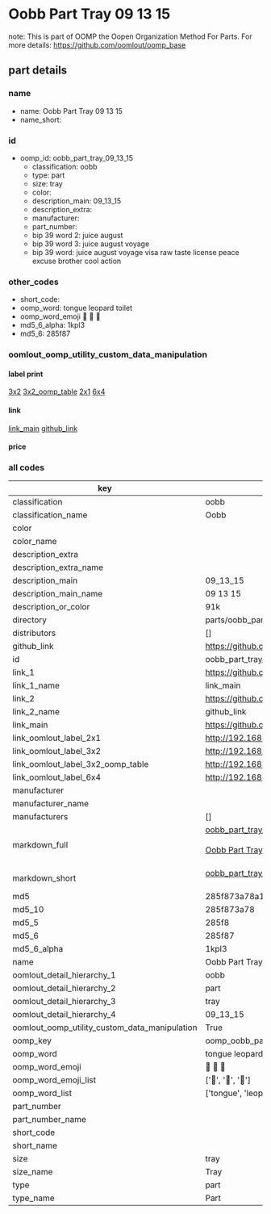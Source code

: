 # Oobb Part Tray 09 13 15  

note: This is part of OOMP the Oopen Organization Method For Parts. For more details: https://github.com/oomlout/oomp_base

##  part details





### name
* name: Oobb Part Tray 09 13 15
* name_short: 
### id
* oomp_id: oobb_part_tray_09_13_15
  * classification: oobb
  * type: part
  * size: tray
  * color: 
  * description_main: 09_13_15
  * description_extra: 
  * manufacturer: 
  * part_number: 
  * bip 39 word 2: juice august
  * bip 39 word 3: juice august voyage
  * bip 39 word: juice august voyage visa raw taste license peace excuse brother cool action

### other_codes
* short_code: 
* oomp_word: tongue leopard toilet
* oomp_word_emoji :tongue: :leopard: :toilet:
* md5_6_alpha: 1kpl3
* md5_6: 285f87






### oomlout_oomp_utility_custom_data_manipulation
#### label print
[3x2](http://192.168.1.245:1112/?label=oomp%201kpl3)
[3x2_oomp_table](http://192.168.1.107:1112/?label=oomp%201kpl3)
[2x1](http://192.168.1.242:1112/?label=oomp%201kpl3)
[6x4](http://192.168.1.55:1112/?label=oomp%201kpl3)    

#### link

[link_main](https://github.com/oomlout/oomlout_oomp_current_version_messy/tree/main/parts/oobb_part_tray_09_13_15) [github_link](https://github.com/oomlout/oomlout_oomp_part_src/tree/main/parts/oobb_part_tray_09_13_15)                             

#### price







### all codes 
| key | value |  
| --- | --- |  
| classification | oobb |  
| classification_name | Oobb |  
| color |  |  
| color_name |  |  
| description_extra |  |  
| description_extra_name |  |  
| description_main | 09_13_15 |  
| description_main_name | 09 13 15 |  
| description_or_color | 91k |  
| directory | parts/oobb_part_tray_09_13_15 |  
| distributors | [] |  
| github_link | https://github.com/oomlout/oomlout_oomp_part_src/tree/main/parts/oobb_part_tray_09_13_15 |  
| id | oobb_part_tray_09_13_15 |  
| link_1 | https://github.com/oomlout/oomlout_oomp_current_version_messy/tree/main/parts/oobb_part_tray_09_13_15 |  
| link_1_name | link_main |  
| link_2 | https://github.com/oomlout/oomlout_oomp_part_src/tree/main/parts/oobb_part_tray_09_13_15 |  
| link_2_name | github_link |  
| link_main | https://github.com/oomlout/oomlout_oomp_current_version_messy/tree/main/parts/oobb_part_tray_09_13_15 |  
| link_oomlout_label_2x1 | http://192.168.1.242:1112/?label=oomp%201kpl3 |  
| link_oomlout_label_3x2 | http://192.168.1.245:1112/?label=oomp%201kpl3 |  
| link_oomlout_label_3x2_oomp_table | http://192.168.1.107:1112/?label=oomp%201kpl3 |  
| link_oomlout_label_6x4 | http://192.168.1.55:1112/?label=oomp%201kpl3 |  
| manufacturer |  |  
| manufacturer_name |  |  
| manufacturers | [] |  
| markdown_full | [oobb_part_tray_09_13_15](https://github.com/oomlout/oomlout_oomp_current_version_messy/tree/main/parts/oobb_part_tray_09_13_15)<br>[](https://github.com/oomlout/oomlout_oomp_current_version_messy/tree/main/parts/oobb_part_tray_09_13_15)<br>[Oobb Part Tray 09 13 15](https://github.com/oomlout/oomlout_oomp_current_version_messy/tree/main/parts/oobb_part_tray_09_13_15)<br><br> |  
| markdown_short | [oobb_part_tray_09_13_15](https://github.com/oomlout/oomlout_oomp_current_version_messy/tree/main/parts/oobb_part_tray_09_13_15)<br><br> |  
| md5 | 285f873a78a1d02778d94f4bec03cbc6 |  
| md5_10 | 285f873a78 |  
| md5_5 | 285f8 |  
| md5_6 | 285f87 |  
| md5_6_alpha | 1kpl3 |  
| name | Oobb Part Tray 09 13 15 |  
| oomlout_detail_hierarchy_1 | oobb |  
| oomlout_detail_hierarchy_2 | part |  
| oomlout_detail_hierarchy_3 | tray |  
| oomlout_detail_hierarchy_4 | 09_13_15 |  
| oomlout_oomp_utility_custom_data_manipulation | True |  
| oomp_key | oomp_oobb_part_tray_09_13_15 |  
| oomp_word | tongue leopard toilet |  
| oomp_word_emoji | :tongue: :leopard: :toilet: |  
| oomp_word_emoji_list | [':tongue:', ':leopard:', ':toilet:'] |  
| oomp_word_list | ['tongue', 'leopard', 'toilet'] |  
| part_number |  |  
| part_number_name |  |  
| short_code |  |  
| short_name |  |  
| size | tray |  
| size_name | Tray |  
| type | part |  
| type_name | Part |  
